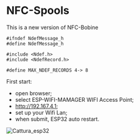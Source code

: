# NFC-Spools
This is a new version of NFC-Bobine

```
#ifndef NdefMessage_h
#define NdefMessage_h

#include <Ndef.h>
#include <NdefRecord.h>

#define MAX_NDEF_RECORDS 4-> 8
```

First start:
- open browser;
- select ESP-WIFI-MAMAGER WIFI Access Point;
- http://192.167.4.1;
- set up your Wifi Lan;
- when submit, ESP32 auto restart.

![Cattura_esp32](https://github.com/Ricky1966/NFC-Spools/assets/19669764/004bfcd7-0f2a-4e35-851e-06c7367f4886)
